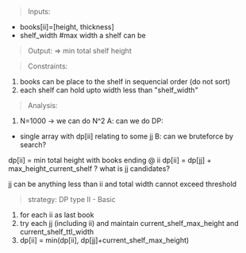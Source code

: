 > Inputs:
+ books[ii]=[height, thickness]
+ shelf_width #max width a shelf can be
  
> Output:
=> min total shelf height

> Constraints:
1. books can be place to the shelf in sequencial order (do not sort)
2. each shelf can hold upto width less than "shelf_width"

> Analysis:
1. N=1000 -> we can do N^2
A: can we do DP:
  - single array with dp[ii] relating to some jj 
B: can we bruteforce by search?

dp[ii] = min total height with books ending @ ii
dp[ii] = dp[jj] + max_height_current_shelf
? what is jj candidates?

jj can be anything less than ii and total width cannot exceed threshold

> strategy: DP type II - Basic
1. for each ii as last book
2. try each jj (including ii) and maintain current_shelf_max_height and current_shelf_ttl_width
3. dp[ii] = min(dp[ii], dp[jj]+current_shelf_max_height)